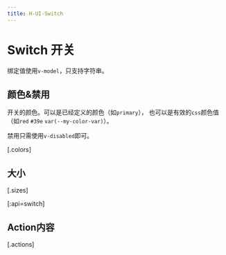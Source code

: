 ```yaml
---
title: H-UI-Switch
---
```


# Switch 开关

绑定值使用`v-model`，只支持字符串。

## 颜色&禁用

开关的颜色。可以是已经定义的颜色（如`primary`），
也可以是有效的`css`颜色值（如`red` `#39e` `var(--my-color-var)`）。

禁用只需使用`v-disabled`即可。

[.colors]

## 大小

[.sizes]

[:api=switch]

## Action内容

[.actions]
